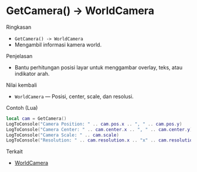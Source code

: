 # GetCamera() -> WorldCamera

Ringkasan
- `GetCamera() -> WorldCamera`
- Mengambil informasi kamera world.

Penjelasan
- Bantu perhitungan posisi layar untuk menggambar overlay, teks, atau indikator arah.

Nilai kembali
- `WorldCamera` — Posisi, center, scale, dan resolusi.

Contoh (Lua)
```lua
local cam = GetCamera()
LogToConsole("Camera Position: " .. cam.pos.x .. ", " .. cam.pos.y)
LogToConsole("Camera Center: " .. cam.center.x .. ", " .. cam.center.y)
LogToConsole("Camera Scale: " .. cam.scale)
LogToConsole("Resolution: " .. cam.resolution.x .. "x" .. cam.resolution.y)
```

Terkait
- [WorldCamera](../structures/WorldCamera.md)
